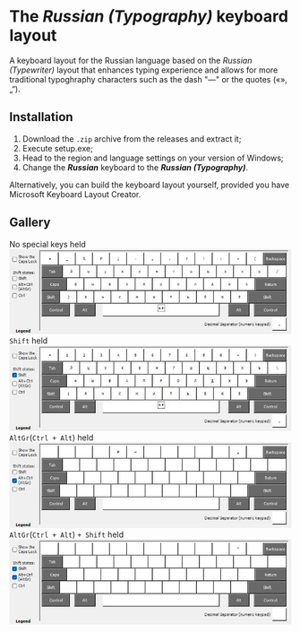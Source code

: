 # The *Russian (Typography)* keyboard layout

A keyboard layout for the Russian language based on the *Russian (Typewriter)* layout that enhances typing experience and allows for more traditional typoghraphy characters such as the dash "—" or the quotes («», „“).

## Installation

1. Download the `.zip` archive from the releases and extract it;
2. Execute setup.exe;
3. Head to the region and language settings on your version of Windows;
4. Change the ***Russian*** keyboard to the ***Russian (Typography)***.

Alternatively, you can build the keyboard layout yourself, provided you have Microsoft Keyboard Layout Creator.

## Gallery

No special keys held
![nothing](bin/ru-tg.jpg)
`Shift` held
![nothing](bin/ru-tgShft.jpg)
`AltGr`(`Ctrl + Alt`) held
![nothing](bin/ru-tgAltGr.jpg)
`AltGr`(`Ctrl + Alt`) `+ Shift` held
![nothing](bin/ru-tgShftAltGr.jpg)
